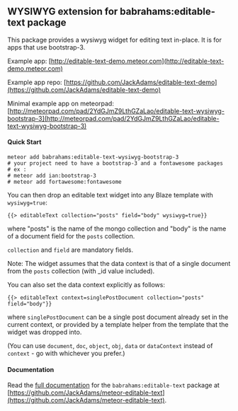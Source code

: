 WYSIWYG extension for babrahams:editable-text package
-----------------------------------------------------

This package provides a wysiwyg widget for editing text in-place. It is for apps that use bootstrap-3.

Example app: [http://editable-text-demo.meteor.com](http://editable-text-demo.meteor.com)

Example app repo: [https://github.com/JackAdams/editable-text-demo](https://github.com/JackAdams/editable-text-demo)

Minimal example app on meteorpad: [http://meteorpad.com/pad/2YdGJmZ9LthGZaLao/editable-text-wysiwyg-bootstrap-3](http://meteorpad.com/pad/2YdGJmZ9LthGZaLao/editable-text-wysiwyg-bootstrap-3)

#### Quick Start

	meteor add babrahams:editable-text-wysiwyg-bootstrap-3
    # your project need to have a bootstrap-3 and a fontawesome packages
    # ex :
    # meteor add ian:bootstrap-3
    # meteor add fortawesome:fontawesome

You can then drop an editable text widget into any Blaze template with `wysiwyg=true`:

	{{> editableText collection="posts" field="body" wysiwyg=true}}
	
where "posts" is the name of the mongo collection and "body" is the name of a document field for the `posts` collection.

`collection` and `field` are mandatory fields.

Note: The widget assumes that the data context is that of a single document from the `posts` collection (with _id value included).

You can also set the data context explicitly as follows:

    {{> editableText context=singlePostDocument collection="posts" field="body"}}

where `singlePostDocument` can be a single post document already set in the current context, or provided by a template helper from the template that the widget was dropped into.

(You can use `document`, `doc`, `object`, `obj`, `data` or `dataContext` instead of `context` - go with whichever you prefer.)

#### Documentation

Read the [full documentation](https://github.com/JackAdams/meteor-editable-text#editable-text-for-meteor) for the `babrahams:editable-text` package at [https://github.com/JackAdams/meteor-editable-text](https://github.com/JackAdams/meteor-editable-text).
